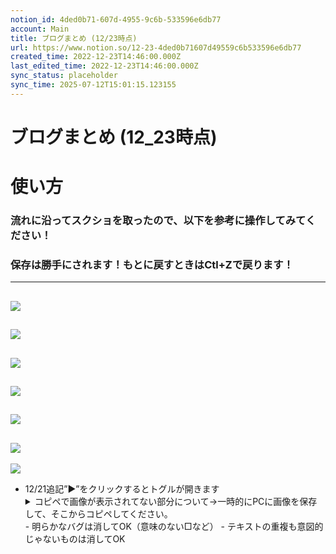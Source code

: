 ```yaml
---
notion_id: 4ded0b71-607d-4955-9c6b-533596e6db77
account: Main
title: ブログまとめ (12/23時点)
url: https://www.notion.so/12-23-4ded0b71607d49559c6b533596e6db77
created_time: 2022-12-23T14:46:00.000Z
last_edited_time: 2022-12-23T14:46:00.000Z
sync_status: placeholder
sync_time: 2025-07-12T15:01:15.123155
---
```

# ブログまとめ (12_23時点)

# 使い方
  ### 流れに沿ってスクショを取ったので、以下を参考に操作してみてください！
  ### 保存は勝手にされます！もとに戻すときはCtl+Zで戻ります！
  ---
  ![](https://prod-files-secure.s3.us-west-2.amazonaws.com/736adce6-a3a4-4a64-9f74-d9aa055c96d2/2d41efcb-cd3d-42fe-95b3-15a205ccb59f/%E3%82%B9%E3%82%AF%E3%83%AA%E3%83%BC%E3%83%B3%E3%82%B7%E3%83%A7%E3%83%83%E3%83%88_2022-12-20_10.10.26.png?X-Amz-Algorithm=AWS4-HMAC-SHA256&X-Amz-Content-Sha256=UNSIGNED-PAYLOAD&X-Amz-Credential=ASIAZI2LB466UWK2TSYS%2F20250719%2Fus-west-2%2Fs3%2Faws4_request&X-Amz-Date=20250719T051411Z&X-Amz-Expires=3600&X-Amz-Security-Token=IQoJb3JpZ2luX2VjEIT%2F%2F%2F%2F%2F%2F%2F%2F%2F%2FwEaCXVzLXdlc3QtMiJGMEQCIFXugaljDTQra050dOEfzgTSrJvekTJ5tDq8YUE0rWc6AiBD0L5bQKCljuH%2Fdzg%2BRRgr9rch2B8V3IjvnDiWzryheiqIBAid%2F%2F%2F%2F%2F%2F%2F%2F%2F%2F8BEAAaDDYzNzQyMzE4MzgwNSIMnnjETgOJontvVjQ0KtwDb6A2GBWzePCGvfpty4fdkqq09bAzUc0ZwEWyPEgVW%2FGKFx2Jx58yGMyMgaNIVisoiHbH1oYxopiA5ssg%2Bo4vyICYiPdrwVN5Erxl4zNifSLKnQlZMN9sodA2qJY6ONdWzzYZpW6eqPIUJtSaZeZOpwSFWgpzianrndRfnSh6gmp6EvP1hzcqz4%2BdwP7nR3EDUHGN8zNE%2B2%2BA19ePDxXd7TbIsJhK735fjf4ZYt%2F7D0sKzgJ%2B%2FQ%2B6s2Vwl81QNAjPUXeuQzXX0yp4S%2FjjnpntPus9NyMirTbegTqK%2Fz47%2BTLtHL2gDZ13oEFYM7PD6pjo3mUfMBIM6fLvdDQmy2m0f0DL%2FWc96fqP6QKHaODrc85eCNxMGSfhc2m8cs9MB45yP3nGnLoXS9UGSdfqMHT7ko3yoRpnoY8A2l44XHWWvvKGx6ERvzc%2BsaurtDW1L3kFbfnlWIZLUb0LDt1mvvnXbfKUt19iKjahPgeG3hV1eXdTl9v2Y0S5linW4tK2UhOSSHxVa4TwNr6QGqMrciBvk4cNKZUfASkjDP5CN4QvLR06%2BIfh8Ng7RD2vJRu9kAbp76g7%2F7%2FbGOwInjjr6tmQgf8TC7bVCN%2B6WJMZpw%2FwwLoez8kYf6gVrocrgCswoqrswwY6pgG3Unif7jryD86m0IC2h4a9ZMta5mmcZmOGxE3cCL8Suignl%2By1iDhx5Nun9pGP0%2Bz0sNRhZteFDTLM%2F%2BR37sgX1bK%2B7iZIJBUzxZN1E18Gcy7f7IMe2E1PtcXXtFwLshi1ZGoFowpnz2GSx5cdszCMNrO81Hh5snQHGmD7Az%2Bf3FWNMmyH6WKJhiorT8YxzBsKxjt8Zzpa0JcA3uJng3FmFvIycdQU&X-Amz-Signature=3fef9cdcedd32cfddcf46130a18b9903a24de8524106866a4a896cc78af65cef&X-Amz-SignedHeaders=host&x-amz-checksum-mode=ENABLED&x-id=GetObject)
  ---
  ![](https://prod-files-secure.s3.us-west-2.amazonaws.com/736adce6-a3a4-4a64-9f74-d9aa055c96d2/0ef0669a-453e-47e5-b2f9-7f90d5e678c4/%E3%82%B9%E3%82%AF%E3%83%AA%E3%83%BC%E3%83%B3%E3%82%B7%E3%83%A7%E3%83%83%E3%83%88_2022-12-20_10.11.12.png?X-Amz-Algorithm=AWS4-HMAC-SHA256&X-Amz-Content-Sha256=UNSIGNED-PAYLOAD&X-Amz-Credential=ASIAZI2LB466UWK2TSYS%2F20250719%2Fus-west-2%2Fs3%2Faws4_request&X-Amz-Date=20250719T051411Z&X-Amz-Expires=3600&X-Amz-Security-Token=IQoJb3JpZ2luX2VjEIT%2F%2F%2F%2F%2F%2F%2F%2F%2F%2FwEaCXVzLXdlc3QtMiJGMEQCIFXugaljDTQra050dOEfzgTSrJvekTJ5tDq8YUE0rWc6AiBD0L5bQKCljuH%2Fdzg%2BRRgr9rch2B8V3IjvnDiWzryheiqIBAid%2F%2F%2F%2F%2F%2F%2F%2F%2F%2F8BEAAaDDYzNzQyMzE4MzgwNSIMnnjETgOJontvVjQ0KtwDb6A2GBWzePCGvfpty4fdkqq09bAzUc0ZwEWyPEgVW%2FGKFx2Jx58yGMyMgaNIVisoiHbH1oYxopiA5ssg%2Bo4vyICYiPdrwVN5Erxl4zNifSLKnQlZMN9sodA2qJY6ONdWzzYZpW6eqPIUJtSaZeZOpwSFWgpzianrndRfnSh6gmp6EvP1hzcqz4%2BdwP7nR3EDUHGN8zNE%2B2%2BA19ePDxXd7TbIsJhK735fjf4ZYt%2F7D0sKzgJ%2B%2FQ%2B6s2Vwl81QNAjPUXeuQzXX0yp4S%2FjjnpntPus9NyMirTbegTqK%2Fz47%2BTLtHL2gDZ13oEFYM7PD6pjo3mUfMBIM6fLvdDQmy2m0f0DL%2FWc96fqP6QKHaODrc85eCNxMGSfhc2m8cs9MB45yP3nGnLoXS9UGSdfqMHT7ko3yoRpnoY8A2l44XHWWvvKGx6ERvzc%2BsaurtDW1L3kFbfnlWIZLUb0LDt1mvvnXbfKUt19iKjahPgeG3hV1eXdTl9v2Y0S5linW4tK2UhOSSHxVa4TwNr6QGqMrciBvk4cNKZUfASkjDP5CN4QvLR06%2BIfh8Ng7RD2vJRu9kAbp76g7%2F7%2FbGOwInjjr6tmQgf8TC7bVCN%2B6WJMZpw%2FwwLoez8kYf6gVrocrgCswoqrswwY6pgG3Unif7jryD86m0IC2h4a9ZMta5mmcZmOGxE3cCL8Suignl%2By1iDhx5Nun9pGP0%2Bz0sNRhZteFDTLM%2F%2BR37sgX1bK%2B7iZIJBUzxZN1E18Gcy7f7IMe2E1PtcXXtFwLshi1ZGoFowpnz2GSx5cdszCMNrO81Hh5snQHGmD7Az%2Bf3FWNMmyH6WKJhiorT8YxzBsKxjt8Zzpa0JcA3uJng3FmFvIycdQU&X-Amz-Signature=e95805aad9231d85eb4b39fc9beb6910da0fdd0ea188fae734943242bfc1ac1d&X-Amz-SignedHeaders=host&x-amz-checksum-mode=ENABLED&x-id=GetObject)
  ---
  ![](https://prod-files-secure.s3.us-west-2.amazonaws.com/736adce6-a3a4-4a64-9f74-d9aa055c96d2/d14eafff-0488-49ab-bfb6-232e842931ed/%E3%82%B9%E3%82%AF%E3%83%AA%E3%83%BC%E3%83%B3%E3%82%B7%E3%83%A7%E3%83%83%E3%83%88_2022-12-20_10.15.21.png?X-Amz-Algorithm=AWS4-HMAC-SHA256&X-Amz-Content-Sha256=UNSIGNED-PAYLOAD&X-Amz-Credential=ASIAZI2LB466UWK2TSYS%2F20250719%2Fus-west-2%2Fs3%2Faws4_request&X-Amz-Date=20250719T051411Z&X-Amz-Expires=3600&X-Amz-Security-Token=IQoJb3JpZ2luX2VjEIT%2F%2F%2F%2F%2F%2F%2F%2F%2F%2FwEaCXVzLXdlc3QtMiJGMEQCIFXugaljDTQra050dOEfzgTSrJvekTJ5tDq8YUE0rWc6AiBD0L5bQKCljuH%2Fdzg%2BRRgr9rch2B8V3IjvnDiWzryheiqIBAid%2F%2F%2F%2F%2F%2F%2F%2F%2F%2F8BEAAaDDYzNzQyMzE4MzgwNSIMnnjETgOJontvVjQ0KtwDb6A2GBWzePCGvfpty4fdkqq09bAzUc0ZwEWyPEgVW%2FGKFx2Jx58yGMyMgaNIVisoiHbH1oYxopiA5ssg%2Bo4vyICYiPdrwVN5Erxl4zNifSLKnQlZMN9sodA2qJY6ONdWzzYZpW6eqPIUJtSaZeZOpwSFWgpzianrndRfnSh6gmp6EvP1hzcqz4%2BdwP7nR3EDUHGN8zNE%2B2%2BA19ePDxXd7TbIsJhK735fjf4ZYt%2F7D0sKzgJ%2B%2FQ%2B6s2Vwl81QNAjPUXeuQzXX0yp4S%2FjjnpntPus9NyMirTbegTqK%2Fz47%2BTLtHL2gDZ13oEFYM7PD6pjo3mUfMBIM6fLvdDQmy2m0f0DL%2FWc96fqP6QKHaODrc85eCNxMGSfhc2m8cs9MB45yP3nGnLoXS9UGSdfqMHT7ko3yoRpnoY8A2l44XHWWvvKGx6ERvzc%2BsaurtDW1L3kFbfnlWIZLUb0LDt1mvvnXbfKUt19iKjahPgeG3hV1eXdTl9v2Y0S5linW4tK2UhOSSHxVa4TwNr6QGqMrciBvk4cNKZUfASkjDP5CN4QvLR06%2BIfh8Ng7RD2vJRu9kAbp76g7%2F7%2FbGOwInjjr6tmQgf8TC7bVCN%2B6WJMZpw%2FwwLoez8kYf6gVrocrgCswoqrswwY6pgG3Unif7jryD86m0IC2h4a9ZMta5mmcZmOGxE3cCL8Suignl%2By1iDhx5Nun9pGP0%2Bz0sNRhZteFDTLM%2F%2BR37sgX1bK%2B7iZIJBUzxZN1E18Gcy7f7IMe2E1PtcXXtFwLshi1ZGoFowpnz2GSx5cdszCMNrO81Hh5snQHGmD7Az%2Bf3FWNMmyH6WKJhiorT8YxzBsKxjt8Zzpa0JcA3uJng3FmFvIycdQU&X-Amz-Signature=db2e129b933ed22bba18955bd728f6b5a567cdb29bf826f904bddd16487fc8b7&X-Amz-SignedHeaders=host&x-amz-checksum-mode=ENABLED&x-id=GetObject)
  ---
  ![](https://prod-files-secure.s3.us-west-2.amazonaws.com/736adce6-a3a4-4a64-9f74-d9aa055c96d2/c204963d-8a2a-4adc-85e7-8bb2468fb1e7/%E3%82%B9%E3%82%AF%E3%83%AA%E3%83%BC%E3%83%B3%E3%82%B7%E3%83%A7%E3%83%83%E3%83%88_2022-12-20_10.11.59.png?X-Amz-Algorithm=AWS4-HMAC-SHA256&X-Amz-Content-Sha256=UNSIGNED-PAYLOAD&X-Amz-Credential=ASIAZI2LB466UWK2TSYS%2F20250719%2Fus-west-2%2Fs3%2Faws4_request&X-Amz-Date=20250719T051411Z&X-Amz-Expires=3600&X-Amz-Security-Token=IQoJb3JpZ2luX2VjEIT%2F%2F%2F%2F%2F%2F%2F%2F%2F%2FwEaCXVzLXdlc3QtMiJGMEQCIFXugaljDTQra050dOEfzgTSrJvekTJ5tDq8YUE0rWc6AiBD0L5bQKCljuH%2Fdzg%2BRRgr9rch2B8V3IjvnDiWzryheiqIBAid%2F%2F%2F%2F%2F%2F%2F%2F%2F%2F8BEAAaDDYzNzQyMzE4MzgwNSIMnnjETgOJontvVjQ0KtwDb6A2GBWzePCGvfpty4fdkqq09bAzUc0ZwEWyPEgVW%2FGKFx2Jx58yGMyMgaNIVisoiHbH1oYxopiA5ssg%2Bo4vyICYiPdrwVN5Erxl4zNifSLKnQlZMN9sodA2qJY6ONdWzzYZpW6eqPIUJtSaZeZOpwSFWgpzianrndRfnSh6gmp6EvP1hzcqz4%2BdwP7nR3EDUHGN8zNE%2B2%2BA19ePDxXd7TbIsJhK735fjf4ZYt%2F7D0sKzgJ%2B%2FQ%2B6s2Vwl81QNAjPUXeuQzXX0yp4S%2FjjnpntPus9NyMirTbegTqK%2Fz47%2BTLtHL2gDZ13oEFYM7PD6pjo3mUfMBIM6fLvdDQmy2m0f0DL%2FWc96fqP6QKHaODrc85eCNxMGSfhc2m8cs9MB45yP3nGnLoXS9UGSdfqMHT7ko3yoRpnoY8A2l44XHWWvvKGx6ERvzc%2BsaurtDW1L3kFbfnlWIZLUb0LDt1mvvnXbfKUt19iKjahPgeG3hV1eXdTl9v2Y0S5linW4tK2UhOSSHxVa4TwNr6QGqMrciBvk4cNKZUfASkjDP5CN4QvLR06%2BIfh8Ng7RD2vJRu9kAbp76g7%2F7%2FbGOwInjjr6tmQgf8TC7bVCN%2B6WJMZpw%2FwwLoez8kYf6gVrocrgCswoqrswwY6pgG3Unif7jryD86m0IC2h4a9ZMta5mmcZmOGxE3cCL8Suignl%2By1iDhx5Nun9pGP0%2Bz0sNRhZteFDTLM%2F%2BR37sgX1bK%2B7iZIJBUzxZN1E18Gcy7f7IMe2E1PtcXXtFwLshi1ZGoFowpnz2GSx5cdszCMNrO81Hh5snQHGmD7Az%2Bf3FWNMmyH6WKJhiorT8YxzBsKxjt8Zzpa0JcA3uJng3FmFvIycdQU&X-Amz-Signature=bd1ae67b04af254f40d97504978032bd35710f3c95d7f5cbda1db239720c4f0c&X-Amz-SignedHeaders=host&x-amz-checksum-mode=ENABLED&x-id=GetObject)
  ---
  ![](https://prod-files-secure.s3.us-west-2.amazonaws.com/736adce6-a3a4-4a64-9f74-d9aa055c96d2/da9a2f30-26a5-43a2-9054-6c070abe95fd/%E3%82%B9%E3%82%AF%E3%83%AA%E3%83%BC%E3%83%B3%E3%82%B7%E3%83%A7%E3%83%83%E3%83%88_2022-12-20_10.14.12.png?X-Amz-Algorithm=AWS4-HMAC-SHA256&X-Amz-Content-Sha256=UNSIGNED-PAYLOAD&X-Amz-Credential=ASIAZI2LB466UWK2TSYS%2F20250719%2Fus-west-2%2Fs3%2Faws4_request&X-Amz-Date=20250719T051411Z&X-Amz-Expires=3600&X-Amz-Security-Token=IQoJb3JpZ2luX2VjEIT%2F%2F%2F%2F%2F%2F%2F%2F%2F%2FwEaCXVzLXdlc3QtMiJGMEQCIFXugaljDTQra050dOEfzgTSrJvekTJ5tDq8YUE0rWc6AiBD0L5bQKCljuH%2Fdzg%2BRRgr9rch2B8V3IjvnDiWzryheiqIBAid%2F%2F%2F%2F%2F%2F%2F%2F%2F%2F8BEAAaDDYzNzQyMzE4MzgwNSIMnnjETgOJontvVjQ0KtwDb6A2GBWzePCGvfpty4fdkqq09bAzUc0ZwEWyPEgVW%2FGKFx2Jx58yGMyMgaNIVisoiHbH1oYxopiA5ssg%2Bo4vyICYiPdrwVN5Erxl4zNifSLKnQlZMN9sodA2qJY6ONdWzzYZpW6eqPIUJtSaZeZOpwSFWgpzianrndRfnSh6gmp6EvP1hzcqz4%2BdwP7nR3EDUHGN8zNE%2B2%2BA19ePDxXd7TbIsJhK735fjf4ZYt%2F7D0sKzgJ%2B%2FQ%2B6s2Vwl81QNAjPUXeuQzXX0yp4S%2FjjnpntPus9NyMirTbegTqK%2Fz47%2BTLtHL2gDZ13oEFYM7PD6pjo3mUfMBIM6fLvdDQmy2m0f0DL%2FWc96fqP6QKHaODrc85eCNxMGSfhc2m8cs9MB45yP3nGnLoXS9UGSdfqMHT7ko3yoRpnoY8A2l44XHWWvvKGx6ERvzc%2BsaurtDW1L3kFbfnlWIZLUb0LDt1mvvnXbfKUt19iKjahPgeG3hV1eXdTl9v2Y0S5linW4tK2UhOSSHxVa4TwNr6QGqMrciBvk4cNKZUfASkjDP5CN4QvLR06%2BIfh8Ng7RD2vJRu9kAbp76g7%2F7%2FbGOwInjjr6tmQgf8TC7bVCN%2B6WJMZpw%2FwwLoez8kYf6gVrocrgCswoqrswwY6pgG3Unif7jryD86m0IC2h4a9ZMta5mmcZmOGxE3cCL8Suignl%2By1iDhx5Nun9pGP0%2Bz0sNRhZteFDTLM%2F%2BR37sgX1bK%2B7iZIJBUzxZN1E18Gcy7f7IMe2E1PtcXXtFwLshi1ZGoFowpnz2GSx5cdszCMNrO81Hh5snQHGmD7Az%2Bf3FWNMmyH6WKJhiorT8YxzBsKxjt8Zzpa0JcA3uJng3FmFvIycdQU&X-Amz-Signature=5598e67f6e126482db34451d6e43a79f48a88ec0280116f29c7c0e8e1bf6a855&X-Amz-SignedHeaders=host&x-amz-checksum-mode=ENABLED&x-id=GetObject)
  ---
  ![](https://prod-files-secure.s3.us-west-2.amazonaws.com/736adce6-a3a4-4a64-9f74-d9aa055c96d2/dfaa0b7c-e827-4bf1-967d-0f054b0bfcae/%E3%82%B9%E3%82%AF%E3%83%AA%E3%83%BC%E3%83%B3%E3%82%B7%E3%83%A7%E3%83%83%E3%83%88_2022-12-20_10.16.17.png?X-Amz-Algorithm=AWS4-HMAC-SHA256&X-Amz-Content-Sha256=UNSIGNED-PAYLOAD&X-Amz-Credential=ASIAZI2LB466UWK2TSYS%2F20250719%2Fus-west-2%2Fs3%2Faws4_request&X-Amz-Date=20250719T051411Z&X-Amz-Expires=3600&X-Amz-Security-Token=IQoJb3JpZ2luX2VjEIT%2F%2F%2F%2F%2F%2F%2F%2F%2F%2FwEaCXVzLXdlc3QtMiJGMEQCIFXugaljDTQra050dOEfzgTSrJvekTJ5tDq8YUE0rWc6AiBD0L5bQKCljuH%2Fdzg%2BRRgr9rch2B8V3IjvnDiWzryheiqIBAid%2F%2F%2F%2F%2F%2F%2F%2F%2F%2F8BEAAaDDYzNzQyMzE4MzgwNSIMnnjETgOJontvVjQ0KtwDb6A2GBWzePCGvfpty4fdkqq09bAzUc0ZwEWyPEgVW%2FGKFx2Jx58yGMyMgaNIVisoiHbH1oYxopiA5ssg%2Bo4vyICYiPdrwVN5Erxl4zNifSLKnQlZMN9sodA2qJY6ONdWzzYZpW6eqPIUJtSaZeZOpwSFWgpzianrndRfnSh6gmp6EvP1hzcqz4%2BdwP7nR3EDUHGN8zNE%2B2%2BA19ePDxXd7TbIsJhK735fjf4ZYt%2F7D0sKzgJ%2B%2FQ%2B6s2Vwl81QNAjPUXeuQzXX0yp4S%2FjjnpntPus9NyMirTbegTqK%2Fz47%2BTLtHL2gDZ13oEFYM7PD6pjo3mUfMBIM6fLvdDQmy2m0f0DL%2FWc96fqP6QKHaODrc85eCNxMGSfhc2m8cs9MB45yP3nGnLoXS9UGSdfqMHT7ko3yoRpnoY8A2l44XHWWvvKGx6ERvzc%2BsaurtDW1L3kFbfnlWIZLUb0LDt1mvvnXbfKUt19iKjahPgeG3hV1eXdTl9v2Y0S5linW4tK2UhOSSHxVa4TwNr6QGqMrciBvk4cNKZUfASkjDP5CN4QvLR06%2BIfh8Ng7RD2vJRu9kAbp76g7%2F7%2FbGOwInjjr6tmQgf8TC7bVCN%2B6WJMZpw%2FwwLoez8kYf6gVrocrgCswoqrswwY6pgG3Unif7jryD86m0IC2h4a9ZMta5mmcZmOGxE3cCL8Suignl%2By1iDhx5Nun9pGP0%2Bz0sNRhZteFDTLM%2F%2BR37sgX1bK%2B7iZIJBUzxZN1E18Gcy7f7IMe2E1PtcXXtFwLshi1ZGoFowpnz2GSx5cdszCMNrO81Hh5snQHGmD7Az%2Bf3FWNMmyH6WKJhiorT8YxzBsKxjt8Zzpa0JcA3uJng3FmFvIycdQU&X-Amz-Signature=3ae7520158494f6ed0bd384986ef9d594dc3c0ad1964f6c54d275a0a4f25506f&X-Amz-SignedHeaders=host&x-amz-checksum-mode=ENABLED&x-id=GetObject)
  ---
  ![](https://prod-files-secure.s3.us-west-2.amazonaws.com/736adce6-a3a4-4a64-9f74-d9aa055c96d2/31cecaa6-ab5e-4681-b1bd-127eeca16dc8/%E3%82%B9%E3%82%AF%E3%83%AA%E3%83%BC%E3%83%B3%E3%82%B7%E3%83%A7%E3%83%83%E3%83%88_2022-12-20_10.18.38.png?X-Amz-Algorithm=AWS4-HMAC-SHA256&X-Amz-Content-Sha256=UNSIGNED-PAYLOAD&X-Amz-Credential=ASIAZI2LB466UWK2TSYS%2F20250719%2Fus-west-2%2Fs3%2Faws4_request&X-Amz-Date=20250719T051411Z&X-Amz-Expires=3600&X-Amz-Security-Token=IQoJb3JpZ2luX2VjEIT%2F%2F%2F%2F%2F%2F%2F%2F%2F%2FwEaCXVzLXdlc3QtMiJGMEQCIFXugaljDTQra050dOEfzgTSrJvekTJ5tDq8YUE0rWc6AiBD0L5bQKCljuH%2Fdzg%2BRRgr9rch2B8V3IjvnDiWzryheiqIBAid%2F%2F%2F%2F%2F%2F%2F%2F%2F%2F8BEAAaDDYzNzQyMzE4MzgwNSIMnnjETgOJontvVjQ0KtwDb6A2GBWzePCGvfpty4fdkqq09bAzUc0ZwEWyPEgVW%2FGKFx2Jx58yGMyMgaNIVisoiHbH1oYxopiA5ssg%2Bo4vyICYiPdrwVN5Erxl4zNifSLKnQlZMN9sodA2qJY6ONdWzzYZpW6eqPIUJtSaZeZOpwSFWgpzianrndRfnSh6gmp6EvP1hzcqz4%2BdwP7nR3EDUHGN8zNE%2B2%2BA19ePDxXd7TbIsJhK735fjf4ZYt%2F7D0sKzgJ%2B%2FQ%2B6s2Vwl81QNAjPUXeuQzXX0yp4S%2FjjnpntPus9NyMirTbegTqK%2Fz47%2BTLtHL2gDZ13oEFYM7PD6pjo3mUfMBIM6fLvdDQmy2m0f0DL%2FWc96fqP6QKHaODrc85eCNxMGSfhc2m8cs9MB45yP3nGnLoXS9UGSdfqMHT7ko3yoRpnoY8A2l44XHWWvvKGx6ERvzc%2BsaurtDW1L3kFbfnlWIZLUb0LDt1mvvnXbfKUt19iKjahPgeG3hV1eXdTl9v2Y0S5linW4tK2UhOSSHxVa4TwNr6QGqMrciBvk4cNKZUfASkjDP5CN4QvLR06%2BIfh8Ng7RD2vJRu9kAbp76g7%2F7%2FbGOwInjjr6tmQgf8TC7bVCN%2B6WJMZpw%2FwwLoez8kYf6gVrocrgCswoqrswwY6pgG3Unif7jryD86m0IC2h4a9ZMta5mmcZmOGxE3cCL8Suignl%2By1iDhx5Nun9pGP0%2Bz0sNRhZteFDTLM%2F%2BR37sgX1bK%2B7iZIJBUzxZN1E18Gcy7f7IMe2E1PtcXXtFwLshi1ZGoFowpnz2GSx5cdszCMNrO81Hh5snQHGmD7Az%2Bf3FWNMmyH6WKJhiorT8YxzBsKxjt8Zzpa0JcA3uJng3FmFvIycdQU&X-Amz-Signature=2fb75dff545d90e671c9deb69f9a869786c193af7b681135175f352410cbdb5f&X-Amz-SignedHeaders=host&x-amz-checksum-mode=ENABLED&x-id=GetObject)
  
- 12/21追記”▶︎”をクリックするとトグルが開きます
  <details>
  <summary>コピペで画像が表示されてない部分について→一時的にPCに画像を保存して、そこからコピペしてください。</summary>
  </details>
  - 明らかなバグは消してOK（意味のない□など）
  - テキストの重複も意図的じゃないものは消してOK